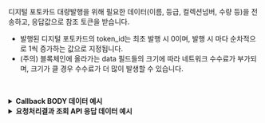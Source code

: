 디지털 포토카드 대량발행을 위해 필요한 데이터(이름, 등급, 컬렉션넘버, 수량 등)을 전송하고, 응답값으로 참조 토큰을 받습니다.

- 발행된 디지털 포토카드의 token_id는 최초 발행 시 0이며, 발행 시 마다 순차적으로 1씩 증가하는 값으로 지정됩니다.
- (주의) 블록체인에 올라가는 data 필드들의 크기에 따라 네트워크 수수료가 부가되며, 크기가 클 경우 수수료가 더 많이 발생할 수 있습니다.
<p><br/></p>

<details>
  <summary><b>Callback BODY 데이터 예시</b></summary>

```json
{
  "request_id": "c5f76b60-34f5-476b-ad9e-b15f29bff67b",
  "status": "COMPLETE",
  "results": {
    "token_ids": [14, 13],
    "transaction_hash": "0xd7a3c99b746cf54ef61167f6304ac2fde785596df1519aa90a810e6316171207",
    "transaction_gas_used": 384141,
    "requested_at": "2024-07-16T23:15:42+09:00",
    "finished_at": "2024-07-17T08:15:46+09:00"
  }
}
```

</details>

<details>
  <summary><b>요청처리결과 조회 API 응답 데이터 예시</b></summary>

```json
{
  "code": "20000",
  "message": "SUCCESS",
  "request_id": "c5f76b60-34f5-476b-ad9e-b15f29bff67b",
  "status": "COMPLETE",
  "results": {
    "token_ids": [14, 13],
    "transaction_hash": "0xd7a3c99b746cf54ef61167f6304ac2fde785596df1519aa90a810e6316171207",
    "transaction_gas_used": 384141,
    "requested_at": "2024-07-16T23:15:42+09:00",
    "finished_at": "2024-07-17T08:15:46+09:00"
  }
}
```

</details>
